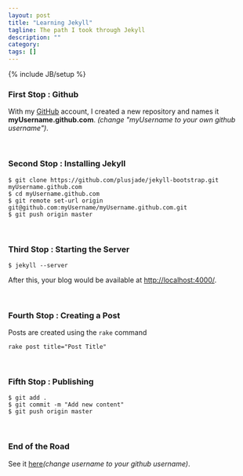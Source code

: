 ```yaml
---
layout: post
title: "Learning Jekyll"
tagline: The path I took through Jekyll
description: ""
category: 
tags: []
---
```

{% include JB/setup %}

### First Stop : Github 

With my [GitHub](https://github.com) account, I created a new repository and names it **myUsername.github.com**. *(change "myUsername to your own github username")*.

<br />

### Second Stop : Installing Jekyll

    $ git clone https://github.com/plusjade/jekyll-bootstrap.git myUsername.github.com
    $ cd myUsername.github.com
    $ git remote set-url origin git@github.com:myUsername/myUsername.github.com.git
    $ git push origin master

<br />

### Third Stop : Starting the Server

    $ jekyll --server

After this, your blog would be available at [http://localhost:4000/](http://localhost:4000/).

<br />

### Fourth Stop : Creating a Post

Posts are created using the `rake` command

    rake post title="Post Title"

<br />

### Fifth Stop : Publishing

    $ git add .
    $ git commit -m "Add new content"
    $ git push origin master

<br />

### End of the Road

See it [here](http://username.github.com/)*(change username to your github username)*.


 


